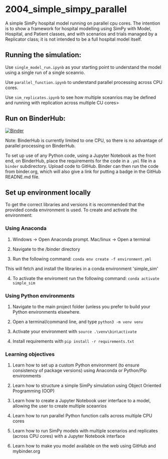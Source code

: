 # 2004_simple_simpy_parallel

A simple SimPy hospital model running on parallel cpu cores. The intention is to show a framework for hospital modelling using SimPy with Model, Hospital, and Patient classes, and with scenarios and trials managed by a Replicator class; it is not intended to be a full hospital model itself.

## Running the simulation:

Use `single_model_run.ipynb` as your starting point to understand the model using a single run of a single sceanrio.

Use `parallel_function.ipynb` to understand parallel processing across CPU cores.

Use `sim_replicates.ipynb` to see how multiple sceanrios may be defined and running with replication across multiple CU cores>


## Run on BinderHub:

[![Binder](https://mybinder.org/badge_logo.svg)](https://mybinder.org/v2/gh/MichaelAllen1966/2004_simple_simpy_parallel/master)

Note: BinderHub is currently limited to one CPU, so there is no advantage of parallel processing on BinderHub.

To set up use of any Python code, using a Jupyter Notebook as the front end, on BinderHub, place the requirements for the code in a `.yml` file in a `binder` subdirectory. Upload code to GitHub. Binder can then run the code from binder.org, which will also give a link for putting a badge in the GitHub READNE.md file.

## Set up environment locally

To get the correct libraries and versions it is recommended that the provided conda environment is used. To create and activate the environment:

### Using Anaconda

1. Windows -> Open Anaconda prompt. Mac/linux -> Open a terminal

2. Navigate to the /binder directory

3. Run the following command: `conda env create -f environment.yml`

This will fetch and install the libraries in a conda environment 'simple_sim'

4. To activate the enviroment run the following command:
    `conda activate simple_sim`
    
### Using Python environments

1. Navigate to the main project folder (unless you prefer to build your Python environments elsewhere.

2. Open a terminal/command line, and type `python3 -m venv venv`

3. Activate your environment with `source .\venv\bin\activate`

4. Install requirements with `pip install -r requirements.txt`

### Learning objectives

1. Learn how to set up a custom Python environment  (to ensure consistency of package versions) using Anaconda or Python/Pip environments

2. Learn how to structure a simple SimPy simulation using Object Oriented Programming (OOP)

3. Learn how to create a Jupyter Notebook user interface to a model, allowing the user to create multiple sceanrios

4. Learn how to run parallel Python function calls across multiple CPU cores

5. Learn how to run SimPy models with multiple scenarios and replicates (across CPU cores) with a Jupyter Notebook interface

6. Learn how to make you model available  on the web using GitHub and mybinder.org
